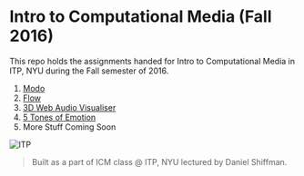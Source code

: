 # Intro to Computational Media (Fall 2016)
This repo holds the assignments handed for Intro to Computational Media in ITP, NYU during the Fall semester of 2016.

1. [Modo](https://github.com/juniorxsound/ICM-Fall-2016-/tree/master/Modo)
2. [Flow](https://github.com/juniorxsound/ICM-Fall-2016-/tree/master/Flow)
3. [3D Web Audio Visualiser](https://juniorxsound.github.io/Flow/)
4. [5 Tones of Emotion](https://juniorxsound.github.io/Flow/)
5. More Stuff Coming Soon

![ITP](https://github.com/juniorxsound/ICM-Fall-2016-/blob/master/assets/itp_logo.png "ITP Logo")

> Built as a part of ICM class @ ITP, NYU lectured by Daniel Shiffman.
